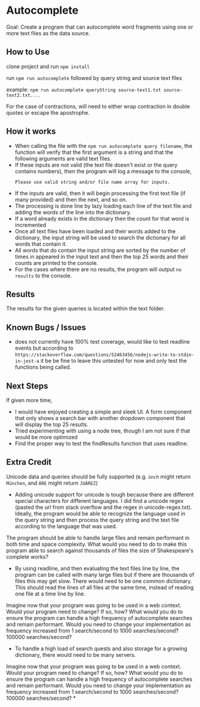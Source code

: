 # Autocomplete
Goal: Create a program that can autocomplete word fragments using one or more text files as the data source.

## How to Use
clone project and run `npm install`

run `npm run autocomplete` followed by query string and source text files

example:
`npm run autocomplete queryString source-text1.txt source-text2.txt....`

For the case of contractions, will need to either wrap contraction in double quotes or escape the apostrophe.

## How it works 
  * When calling the file with the `npm run autocomplete query filename`, the function will verify that the first argument is a string and that the following arguments are valid text files. 
  * If these inputs are not valid (the text file doesn't exist or the query contains numbers), then the program will log a message to the console,
    ```
    Please use valid string and/or file name array for inputs.
    ```
  * If the inputs are valid, then it will begin processing the first text file (if many provided) and then the next, and so on.
  * The processing is done line by lazy loading each line of the text file and adding the words of the line into the dictionary.
  * If a word already exists in the dictionary then the count for that word is incremented
  * Once all text files have been loaded and their words added to the dictionary, the input string will be used to search the dictionary for all words that contain it.
  * All words that do contain the input string are sorted by the number of times in appeared in the input text and then the top 25 words and their counts are printed to the console.
  * For the cases where there are no results, the program will output `no results` to the console. 

## Results
The results for the given queries is located within the text folder. 

## Known Bugs / Issues
  * does not currently have 100% test coverage, would like to test readline events but according to `https://stackoverflow.com/questions/52463456/nodejs-write-to-stdin-in-jest-a` it be be fine to leave this untested for now and only test the functions being called.

## Next Steps
If given more time, 
* I would have enjoyed creating a simple and sleek UI. A form component that only shows a search bar with another dropdown component that will display the top 25 results. 
* Tried experimenting with using a node tree, though I am not sure if that would be more optimized
* Find the proper way to test the findResults function that uses readline.

## Extra Credit
Unicode data and queries should be fully supported (e.g. `ünch` might return `München`, and `ÁRE` might return `JUÁREZ`)
* Adding unicode support for unicode is tough because there are different special characters for different languages. I did find a unicode regex (pasted the url from stack overflow and the regex in unicode-regex.txt). Ideally, the program would be able to recognize the language used in the query string and then process the query string and the text file according to the language that was used. 

The program should be able to handle large files and remain performant in both time and space complexity. What would you need to do to make this program able to search against thousands of files the size of Shakespeare's complete works?
* By using readline, and then evaluating the text files line by line, the program can be called with many large files but if there are thousands of files this may get slow. There would need to be one common dictionary. This should read the lines of all files at the same time, instead of reading one file at a time line by line.

Imagine now that your program was going to be used in a web context. Would your program need to change? If so, how? What would you do to ensure the program can handle a high frequency of autocomplete searches and remain performant. Would you need to change your implementation as frequency increased from 1 search/second to 1000 searches/second? 100000 searches/second?
* To handle a high load of search quests and also storage for a growing dictionary, there would need to be many servers. 

Imagine now that your program was going to be used in a web context. Would your program need to change? If so, how? What would you do to ensure the program can handle a high frequency of autocomplete searches and remain performant. Would you need to change your implementation as frequency increased from 1 search/second to 1000 searches/second? 100000 searches/second?
* 
